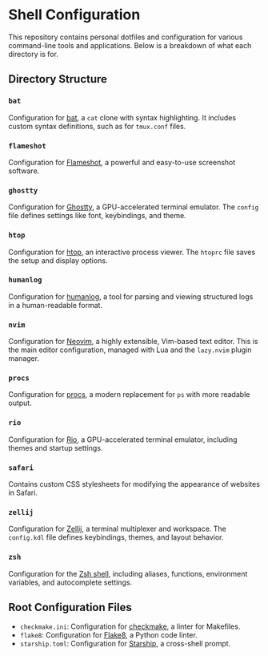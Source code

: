 # Shell Configuration

This repository contains personal dotfiles and configuration for various command-line tools and applications. Below is a breakdown of what each directory is for.

## Directory Structure

### `bat`

Configuration for [bat](https://github.com/sharkdp/bat), a `cat` clone with syntax highlighting. It includes custom syntax definitions, such as for `tmux.conf` files.

### `flameshot`

Configuration for [Flameshot](https://flameshot.org/), a powerful and easy-to-use screenshot software.

### `ghostty`

Configuration for [Ghostty](https://github.com/ghostty-org/ghostty), a GPU-accelerated terminal emulator. The `config` file defines settings like font, keybindings, and theme.

### `htop`

Configuration for [htop](https://htop.dev/), an interactive process viewer. The `htoprc` file saves the setup and display options.

### `humanlog`

Configuration for [humanlog](https://github.com/humanlogio/humanlog), a tool for parsing and viewing structured logs in a human-readable format.

### `nvim`

Configuration for [Neovim](https://neovim.io/), a highly extensible, Vim-based text editor. This is the main editor configuration, managed with Lua and the `lazy.nvim` plugin manager.

### `procs`

Configuration for [procs](https://github.com/dalance/procs), a modern replacement for `ps` with more readable output.

### `rio`

Configuration for [Rio](https://raphamorim.io/rio/), a GPU-accelerated terminal emulator, including themes and startup settings.

### `safari`

Contains custom CSS stylesheets for modifying the appearance of websites in Safari.

### `zellij`

Configuration for [Zellij](https://zellij.dev/), a terminal multiplexer and workspace. The `config.kdl` file defines keybindings, themes, and layout behavior.

### `zsh`

Configuration for the [Zsh shell](https://www.zsh.org/), including aliases, functions, environment variables, and autocomplete settings.

## Root Configuration Files

- `checkmake.ini`: Configuration for [checkmake](https://github.com/mrtazz/checkmake), a linter for Makefiles.
- `flake8`: Configuration for [Flake8](https://flake8.pycqa.org/en/latest/), a Python code linter.
- `starship.toml`: Configuration for [Starship](https://starship.rs/), a cross-shell prompt.
